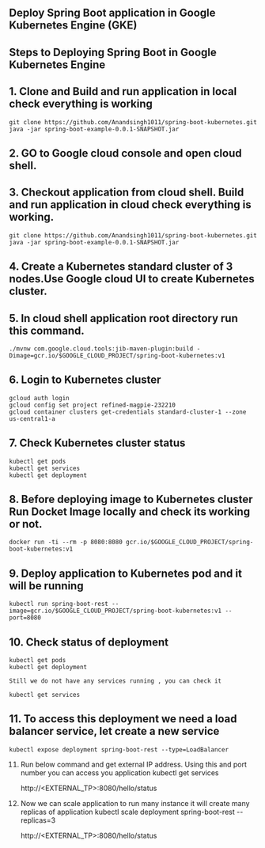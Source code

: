## Deploy Spring Boot application in Google Kubernetes Engine (GKE)



## Steps to Deploying Spring Boot in Google Kubernetes Engine


## 1. Clone and Build and run application in local check everything is working
	git clone https://github.com/Anandsingh1011/spring-boot-kubernetes.git
	java -jar spring-boot-example-0.0.1-SNAPSHOT.jar
	
	
## 2. GO to Google cloud console and open cloud shell. 


## 3. Checkout application from cloud shell. Build and run application in cloud check everything is working.
	git clone https://github.com/Anandsingh1011/spring-boot-kubernetes.git
	java -jar spring-boot-example-0.0.1-SNAPSHOT.jar


## 4. Create a Kubernetes standard cluster of 3 nodes.Use Google cloud UI to create Kubernetes cluster.


## 5. In cloud shell application root directory run this command.
	./mvnw com.google.cloud.tools:jib-maven-plugin:build -Dimage=gcr.io/$GOOGLE_CLOUD_PROJECT/spring-boot-kubernetes:v1

	
	
## 6. Login to Kubernetes cluster
	gcloud auth login
	gcloud config set project refined-magpie-232210
	gcloud container clusters get-credentials standard-cluster-1 --zone us-central1-a
	
	
## 7. Check Kubernetes cluster status
	kubectl get pods
	kubectl get services
	kubectl get deployment
	
	
	
## 8.	Before deploying image to Kubernetes cluster Run Docket Image locally and check its working or not.
	docker run -ti --rm -p 8080:8080 gcr.io/$GOOGLE_CLOUD_PROJECT/spring-boot-kubernetes:v1
	
	
## 9. Deploy application to Kubernetes pod and it will be running
	kubectl run spring-boot-rest --image=gcr.io/$GOOGLE_CLOUD_PROJECT/spring-boot-kubernetes:v1 --port=8080
	
	
## 10. Check status of deployment

	kubectl get pods
	kubectl get deployment
	
	Still we do not have any services running , you can check it

	kubectl get services

## 11. To access this deployment we need a load balancer service, let create a new service
	
	kubectl expose deployment spring-boot-rest --type=LoadBalancer
	
11. Run below command and get external IP address. Using this and port number you can access you application 
	kubectl get services
	
	http://<EXTERNAL_TP>:8080/hello/status
	
12. Now we can scale application to run many instance it will create many replicas of application 
	kubectl scale deployment spring-boot-rest --replicas=3
	
	
	http://<EXTERNAL_TP>:8080/hello/status
	
	
	
